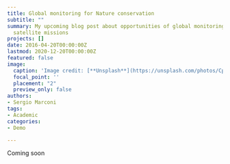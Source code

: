 ```yaml
---
title: Global monitoring for Nature conservation
subtitle: ""
summary: My upcoming blog post about opportunities of global monitoring with upcoming
  satellite missions
projects: []
date: 2016-04-20T00:00:00Z
lastmod: 2020-12-20T00:00:00Z
featured: false
image:
  caption: 'Image credit: [**Unsplash**](https://unsplash.com/photos/CpkOjOcXdUY)'
  focal_point: ''
  placement: "2"
  preview_only: false
authors:
- Sergio Marconi
tags:
- Academic
categories:
- Demo

---
```

Coming soon
